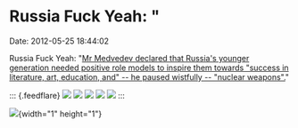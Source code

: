 Russia Fuck Yeah: \"
====================

Date: 2012-05-25 18:44:02

Russia Fuck Yeah: \"[Mr Medvedev declared that Russia's younger
generation needed positive role models to inspire them towards "success
in literature, art, education, and" -- he paused wistfully -- "nuclear
weapons".](http://www.ft.com/intl/cms/s/2/698334c8-a4d9-11e1-9908-00144feabdc0.html#axzz1vttE41A8)\"

::: {.feedflare}
[![](http://feeds.feedburner.com/~ff/FetteMama?d=yIl2AUoC8zA)](http://feeds.feedburner.com/~ff/FetteMama?a=vmg0G54wZu8:2ZyDaOs-kUw:yIl2AUoC8zA)
[![](http://feeds.feedburner.com/~ff/FetteMama?i=vmg0G54wZu8:2ZyDaOs-kUw:gIN9vFwOqvQ)](http://feeds.feedburner.com/~ff/FetteMama?a=vmg0G54wZu8:2ZyDaOs-kUw:gIN9vFwOqvQ)
[![](http://feeds.feedburner.com/~ff/FetteMama?i=vmg0G54wZu8:2ZyDaOs-kUw:V_sGLiPBpWU)](http://feeds.feedburner.com/~ff/FetteMama?a=vmg0G54wZu8:2ZyDaOs-kUw:V_sGLiPBpWU)
[![](http://feeds.feedburner.com/~ff/FetteMama?d=dnMXMwOfBR0)](http://feeds.feedburner.com/~ff/FetteMama?a=vmg0G54wZu8:2ZyDaOs-kUw:dnMXMwOfBR0)
[![](http://feeds.feedburner.com/~ff/FetteMama?i=vmg0G54wZu8:2ZyDaOs-kUw:F7zBnMyn0Lo)](http://feeds.feedburner.com/~ff/FetteMama?a=vmg0G54wZu8:2ZyDaOs-kUw:F7zBnMyn0Lo)
:::

![](http://feeds.feedburner.com/~r/FetteMama/~4/vmg0G54wZu8){width="1"
height="1"}
